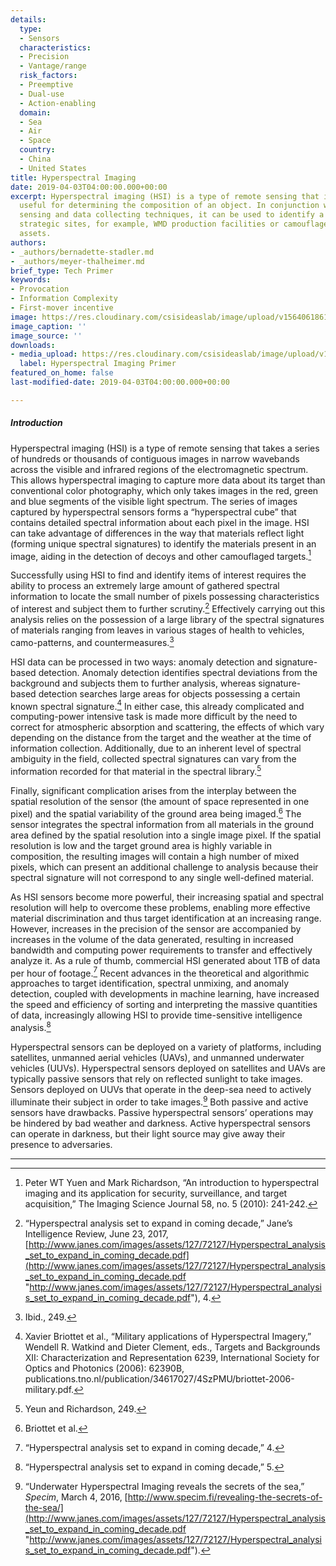 ```yaml
---
details:
  type:
  - Sensors
  characteristics:
  - Precision
  - Vantage/range
  risk_factors:
  - Preemptive
  - Dual-use
  - Action-enabling
  domain:
  - Sea
  - Air
  - Space
  country:
  - China
  - United States
title: Hyperspectral Imaging
date: 2019-04-03T04:00:00.000+00:00
excerpt: Hyperspectral imaging (HSI) is a type of remote sensing that is particularly
  useful for determining the composition of an object. In conjunction with other remote
  sensing and data collecting techniques, it can be used to identify a country’s fixed
  strategic sites, for example, WMD production facilities or camouflaged military
  assets.
authors:
- _authors/bernadette-stadler.md
- _authors/meyer-thalheimer.md
brief_type: Tech Primer
keywords:
- Provocation
- Information Complexity
- First-mover incentive
image: https://res.cloudinary.com/csisideaslab/image/upload/v1564061861/on-the-radar/Sensors-1.jpg
image_caption: ''
image_source: ''
downloads:
- media_upload: https://res.cloudinary.com/csisideaslab/image/upload/v1562865065/on-the-radar/Hyperspectral%20Imaging%20Primer.pdf
  label: Hyperspectral Imaging Primer
featured_on_home: false
last-modified-date: 2019-04-03T04:00:00.000+00:00

---
```

##### Introduction
Hyperspectral imaging (HSI) is a type of remote sensing that takes a series of hundreds or thousands of contiguous images in narrow wavebands across the visible and infrared regions of the electromagnetic spectrum. This allows hyperspectral imaging to capture more data about its target than conventional color photography, which only takes images in the red, green and blue segments of the visible light spectrum. The series of images captured by hyperspectral sensors forms a “hyperspectral cube” that contains detailed spectral information about each pixel in the image. HSI can take advantage of differences in the way that materials reflect light (forming unique spectral signatures) to identify the materials present in an image, aiding in the detection of decoys and other camouflaged targets.[^1]

Successfully using HSI to find and identify items of interest requires the ability to process an extremely large amount of gathered spectral information to locate the small number of pixels possessing characteristics of interest and subject them to further scrutiny.[^2] Effectively carrying out this analysis relies on the possession of a large library of the spectral signatures of materials ranging from leaves in various stages of health to vehicles, camo-patterns, and countermeasures.[^3]

HSI data can be processed in two ways: anomaly detection and signature-based detection. Anomaly detection identifies spectral deviations from the background and subjects them to further analysis, whereas signature-based detection searches large areas for objects possessing a certain known spectral signature.[^4] In either case, this already complicated and computing-power intensive task is made more difficult by the need to correct for atmospheric absorption and scattering, the effects of which vary depending on the distance from the target and the weather at the time of information collection. Additionally, due to an inherent level of spectral ambiguity in the field, collected spectral signatures can vary from the information recorded for that material in the spectral library.[^5]

Finally, significant complication arises from the interplay between the spatial resolution of the sensor (the amount of space represented in one pixel) and the spatial variability of the ground area being imaged.[^6]  The sensor integrates the spectral information from all materials in the ground area defined by the spatial resolution into a single image pixel. If the spatial resolution is low and the target ground area is highly variable in composition, the resulting images will contain a high number of mixed pixels, which can present an additional challenge to analysis because their spectral signature will not correspond to any single well-defined material.

As HSI sensors become more powerful, their increasing spatial and spectral resolution will help to overcome these problems, enabling more effective material discrimination and thus target identification at an increasing <define>range</define>. However, increases in the <define>precision</define> of the sensor are accompanied by increases in the volume of the data generated, resulting in increased bandwidth and computing power requirements to transfer and effectively analyze it. As a rule of thumb, commercial HSI generated about 1TB of data per hour of footage.[^7] Recent advances in the theoretical and algorithmic approaches to target identification, spectral unmixing, and anomaly detection, coupled with developments in machine learning, have increased the <define>speed</define> and efficiency of sorting and interpreting the massive quantities of data, increasingly allowing HSI to provide time-sensitive intelligence analysis.[^8]

Hyperspectral sensors can be deployed on a variety of platforms, including satellites, unmanned aerial vehicles (UAVs), and unmanned underwater vehicles (UUVs). Hyperspectral sensors deployed on satellites and UAVs are typically passive sensors that rely on reflected sunlight to take images. Sensors deployed on UUVs that operate in the deep-sea need to actively illuminate their subject in order to take images.[^9] Both passive and active sensors have drawbacks. Passive hyperspectral sensors’ operations may be hindered by bad weather and darkness. Active hyperspectral sensors can operate in darkness, but their light source may give away their presence to adversaries.

***

[^1]: Peter WT Yuen and Mark Richardson, “An introduction to hyperspectral imaging and its application for security, surveillance, and target acquisition,” The Imaging Science Journal 58, no. 5 (2010): 241-242.

[^2]: “Hyperspectral analysis set to expand in coming decade,” Jane’s Intelligence Review, June 23, 2017, [http://www.janes.com/images/assets/127/72127/Hyperspectral_analysis_set_to_expand_in_coming_decade.pdf](http://www.janes.com/images/assets/127/72127/Hyperspectral_analysis_set_to_expand_in_coming_decade.pdf "http://www.janes.com/images/assets/127/72127/Hyperspectral_analysis_set_to_expand_in_coming_decade.pdf"), 4.

[^3]: Ibid., 249.

[^4]: Xavier Briottet et al., “Military applications of Hyperspectral Imagery,” Wendell R. Watkind and Dieter Clement, eds., Targets and Backgrounds XII: Characterization and Representation 6239, International Society for Optics and Photonics (2006): 62390B, publications.tno.nl/publication/34617027/4SzPMU/briottet-2006-military.pdf.

[^5]: Yeun and Richardson, 249.

[^6]: Briottet et al.

[^7]: “Hyperspectral analysis set to expand in coming decade,” 4.

[^8]: “Hyperspectral analysis set to expand in coming decade,” 5.

[^9]: “Underwater Hyperspectral Imaging reveals the secrets of the sea,” _Specim_, March 4, 2016, [http://www.specim.fi/revealing-the-secrets-of-the-sea/](http://www.janes.com/images/assets/127/72127/Hyperspectral_analysis_set_to_expand_in_coming_decade.pdf "http://www.janes.com/images/assets/127/72127/Hyperspectral_analysis_set_to_expand_in_coming_decade.pdf").
